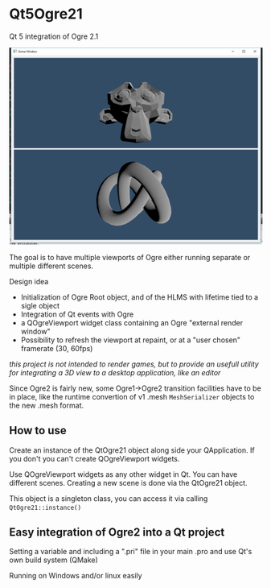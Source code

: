 # Qt5Ogre21
Qt 5 integration of Ogre 2.1

![Screenshot](/Screenshot.png)

The goal is to have multiple viewports of Ogre either running separate or multiple different scenes.

Design idea
  - Initialization of Ogre Root object, and of the HLMS with lifetime tied to a sigle object
  - Integration of Qt events with Ogre
  - a QOgreViewport widget class containing an Ogre "external render window"
  - Possibility to refresh the viewport at repaint, or at a "user chosen" framerate (30, 60fps)
  
*this project is not intended to render games, but to provide an usefull utility for integrating a 3D view to a desktop application, like an editor*
 
Since Ogre2 is fairly new, some Ogre1->Ogre2 transition facilities have to be in place, like the runtime convertion of v1 .mesh `MeshSerializer` objects to the new .mesh format. 

## How to use

Create an instance of the QtOgre21 object along side your QApplication. If you don't you can't create QOgreViewport widgets.

Use QOgreViewport widgets as any other widget in Qt. You can have different scenes. Creating a new scene is done via the QtOgre21 object.

This object is a singleton class, you can access it via calling `QtOgre21::instance()`


## Easy integration of Ogre2 into a Qt project

Setting a variable and including a ".pri" file in your main .pro and use Qt's own build system (QMake)

Running on Windows and/or linux easily

